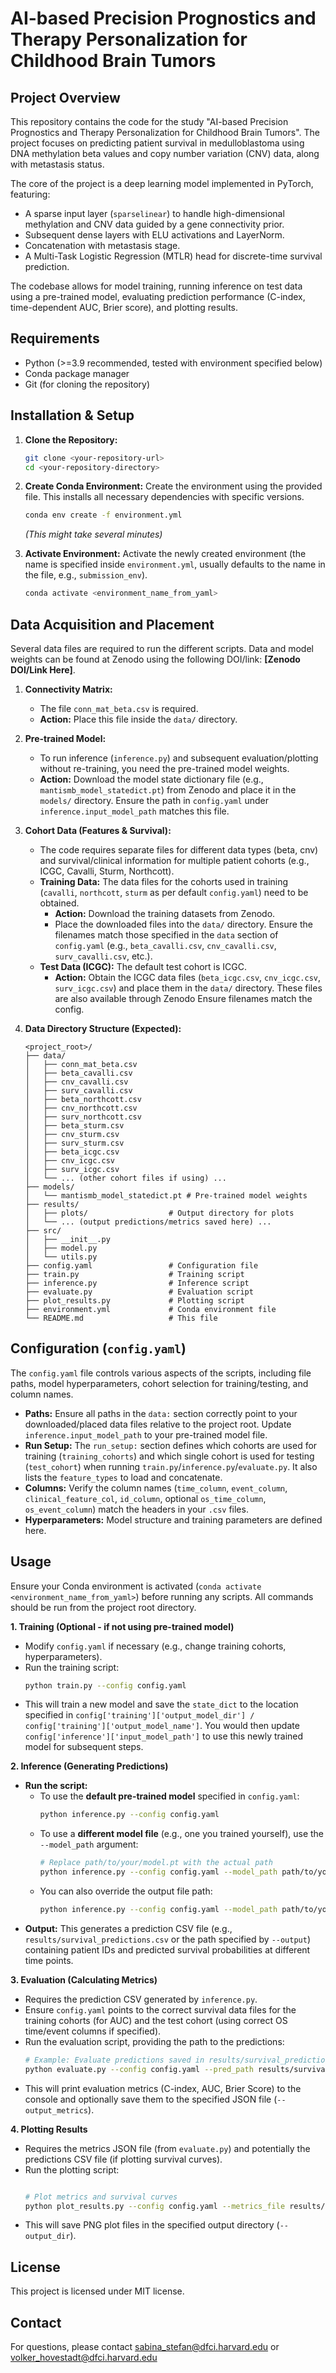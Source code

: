 # AI-based Precision Prognostics and Therapy Personalization for Childhood Brain Tumors

## Project Overview

This repository contains the code for the study "AI-based Precision Prognostics and Therapy Personalization for Childhood Brain Tumors". The project focuses on predicting patient survival in medulloblastoma using DNA methylation beta values and copy number variation (CNV) data, along with metastasis status.

The core of the project is a deep learning model implemented in PyTorch, featuring:
* A sparse input layer (`sparselinear`) to handle high-dimensional methylation and CNV data guided by a gene connectivity prior.
* Subsequent dense layers with ELU activations and LayerNorm.
* Concatenation with metastasis stage.
* A Multi-Task Logistic Regression (MTLR) head for discrete-time survival prediction.

The codebase allows for model training, running inference on test data using a pre-trained model, evaluating prediction performance (C-index, time-dependent AUC, Brier score), and plotting results.

## Requirements

* Python (>=3.9 recommended, tested with environment specified below)
* Conda package manager
* Git (for cloning the repository)

## Installation & Setup

1.  **Clone the Repository:**
    ```bash
    git clone <your-repository-url>
    cd <your-repository-directory>
    ```

2.  **Create Conda Environment:** Create the environment using the provided file. This installs all necessary dependencies with specific versions.
    ```bash
    conda env create -f environment.yml
    ```
    *(This might take several minutes)*

3.  **Activate Environment:** Activate the newly created environment (the name is specified inside `environment.yml`, usually defaults to the name in the file, e.g., `submission_env`).
    ```bash
    conda activate <environment_name_from_yaml>
    ```

## Data Acquisition and Placement

Several data files are required to run the different scripts. Data and model weights can be found at Zenodo using the following DOI/link: **[Zenodo DOI/Link Here]**.

1.  **Connectivity Matrix:**
    * The file `conn_mat_beta.csv` is required.
    * **Action:** Place this file inside the `data/` directory.

2.  **Pre-trained Model:**
    * To run inference (`inference.py`) and subsequent evaluation/plotting without re-training, you need the pre-trained model weights.
    * **Action:** Download the model state dictionary file (e.g., `mantismb_model_statedict.pt`) from Zenodo and place it in the `models/` directory. Ensure the path in `config.yaml` under `inference.input_model_path` matches this file.

3.  **Cohort Data (Features & Survival):**
    * The code requires separate files for different data types (beta, cnv) and survival/clinical information for multiple patient cohorts (e.g., ICGC, Cavalli, Sturm, Northcott).
    * **Training Data:** The data files for the cohorts used in training (`cavalli`, `northcott`, `sturm` as per default `config.yaml`) need to be obtained.
        * **Action:** Download the training datasets from Zenodo.
        * Place the downloaded files into the `data/` directory. Ensure the filenames match those specified in the `data` section of `config.yaml` (e.g., `beta_cavalli.csv`, `cnv_cavalli.csv`, `surv_cavalli.csv`, etc.).
    * **Test Data (ICGC):** The default test cohort is ICGC.
        * **Action:** Obtain the ICGC data files (`beta_icgc.csv`, `cnv_icgc.csv`, `surv_icgc.csv`) and place them in the `data/` directory. These files are also available through Zenodo Ensure filenames match the config.

4.  **Data Directory Structure (Expected):**
    ```
    <project_root>/
    ├── data/
    │   ├── conn_mat_beta.csv       
    │   ├── beta_cavalli.csv       
    │   ├── cnv_cavalli.csv
    │   ├── surv_cavalli.csv
    │   ├── beta_northcott.csv
    │   ├── cnv_northcott.csv
    │   ├── surv_northcott.csv
    │   ├── beta_sturm.csv
    │   ├── cnv_sturm.csv
    │   ├── surv_sturm.csv
    │   ├── beta_icgc.csv           
    │   ├── cnv_icgc.csv
    │   ├── surv_icgc.csv
    │   └── ... (other cohort files if using) ...
    ├── models/
    │   └── mantismb_model_statedict.pt # Pre-trained model weights
    ├── results/
    │   ├── plots/                  # Output directory for plots
    │   └── ... (output predictions/metrics saved here) ...
    ├── src/
    │   ├── __init__.py
    │   ├── model.py
    │   └── utils.py
    ├── config.yaml                 # Configuration file
    ├── train.py                    # Training script
    ├── inference.py                # Inference script
    ├── evaluate.py                 # Evaluation script
    ├── plot_results.py             # Plotting script
    ├── environment.yml             # Conda environment file
    └── README.md                   # This file
    ```

## Configuration (`config.yaml`)

The `config.yaml` file controls various aspects of the scripts, including file paths, model hyperparameters, cohort selection for training/testing, and column names.

* **Paths:** Ensure all paths in the `data:` section correctly point to your downloaded/placed data files relative to the project root. Update `inference.input_model_path` to your pre-trained model file.
* **Run Setup:** The `run_setup:` section defines which cohorts are used for training (`training_cohorts`) and which single cohort is used for testing (`test_cohort`) when running `train.py`/`inference.py`/`evaluate.py`. It also lists the `feature_types` to load and concatenate.
* **Columns:** Verify the column names (`time_column`, `event_column`, `clinical_feature_col`, `id_column`, optional `os_time_column`, `os_event_column`) match the headers in your `.csv` files.
* **Hyperparameters:** Model structure and training parameters are defined here.

## Usage

Ensure your Conda environment is activated (`conda activate <environment_name_from_yaml>`) before running any scripts. All commands should be run from the project root directory.

**1. Training (Optional - if not using pre-trained model)**

* Modify `config.yaml` if necessary (e.g., change training cohorts, hyperparameters).
* Run the training script:
    ```bash
    python train.py --config config.yaml
    ```
* This will train a new model and save the `state_dict` to the location specified in `config['training']['output_model_dir'] / config['training']['output_model_name']`. You would then update `config['inference']['input_model_path']` to use this newly trained model for subsequent steps.

**2. Inference (Generating Predictions)**
* **Run the script:**
    * To use the **default pre-trained model** specified in `config.yaml`:
        ```bash
        python inference.py --config config.yaml
        ```
    * To use a **different model file** (e.g., one you trained yourself), use the `--model_path` argument:
        ```bash
        # Replace path/to/your/model.pt with the actual path
        python inference.py --config config.yaml --model_path path/to/your/model_statedict.pt
        ```
    * You can also override the output file path:
        ```bash
        python inference.py --config config.yaml --model_path path/to/your/model_statedict.pt --output results/my_custom_predictions.csv
        ```
* **Output:** This generates a prediction CSV file (e.g., `results/survival_predictions.csv` or the path specified by `--output`) containing patient IDs and predicted survival probabilities at different time points.

**3. Evaluation (Calculating Metrics)**

* Requires the prediction CSV generated by `inference.py`.
* Ensure `config.yaml` points to the correct survival data files for the training cohorts (for AUC) and the test cohort (using correct OS time/event columns if specified).
* Run the evaluation script, providing the path to the predictions:
    ```bash
    # Example: Evaluate predictions saved in results/survival_predictions.csv
    python evaluate.py --config config.yaml --pred_path results/survival_predictions.csv --output_metrics results/evaluation_metrics.json
    ```
* This will print evaluation metrics (C-index, AUC, Brier Score) to the console and optionally save them to the specified JSON file (`--output_metrics`).

**4. Plotting Results**

* Requires the metrics JSON file (from `evaluate.py`) and potentially the predictions CSV file (if plotting survival curves).
* Run the plotting script:
    ```bash
 
    # Plot metrics and survival curves
    python plot_results.py --config config.yaml --metrics_file results/evaluation_metrics.json --plot_survival --predictions_file results/survival_predictions.csv --output_dir results/plots
    ```
* This will save PNG plot files in the specified output directory (`--output_dir`).

## License

This project is licensed under MIT license.

## Contact

For questions, please contact sabina_stefan@dfci.harvard.edu or volker_hovestadt@dfci.harvard.edu
